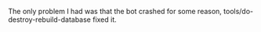 The only problem I had was that the bot crashed for some reason,
tools/do-destroy-rebuild-database fixed it.